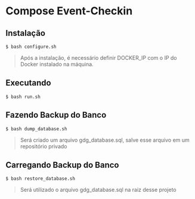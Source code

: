 # Compose Event-Checkin

## Instalação
```
$ bash configure.sh
```
> Após a instalação, é necessário definir DOCKER_IP com o IP do Docker instalado na máquina.

## Executando
```
$ bash run.sh
```

## Fazendo Backup do Banco
```
$ bash dump_database.sh
```
> Será criado um arquivo gdg_database.sql, salve esse arquivo em um repositório privado

## Carregando Backup do Banco
```
$ bash restore_database.sh
```
> Será utilizado o arquivo gdg_database.sql na raiz desse projeto